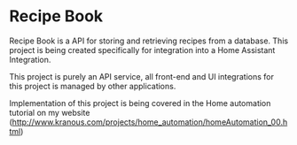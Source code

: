 # Recipe Book

 Recipe Book is a API for storing and retrieving recipes from a database. This project is being created specifically for integration into a Home Assistant Integration. 

 This project is purely an API service, all front-end and UI integrations for this project is managed by other applications. 

 Implementation of this project is being covered in the Home automation tutorial on my website (http://www.kranous.com/projects/home_automation/homeAutomation_00.html)
